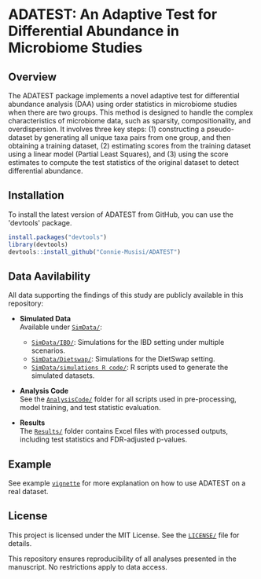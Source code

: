 # ADATEST: An Adaptive Test for Differential Abundance in Microbiome Studies
## Overview
The ADATEST package implements a novel adaptive test for differential abundance analysis (DAA) using order statistics in microbiome studies when there are two groups. This method is designed to handle the complex characteristics of microbiome data, such as sparsity, compositionality, and overdispersion. It involves three key steps: (1) constructing a pseudo-dataset by generating all unique taxa pairs from one group, and then obtaining a training dataset, (2) estimating scores from the training dataset using a linear model (Partial Least Squares), and (3) using the score estimates to compute the test statistics of the original dataset to detect differential abundance.

## Installation
To install the latest version of ADATEST from GitHub, you can use the 'devtools' package.
```r
install.packages("devtools")
library(devtools)
devtools::install_github("Connie-Musisi/ADATEST")
```

## Data Aavilability
All data supporting the findings of this study are publicly available in this repository:

- **Simulated Data**  
  Available under [`SimData/`](./SimData):
  - [`SimData/IBD/`](./SimData/IBD): Simulations for the IBD setting under multiple scenarios.
  - [`SimData/Dietswap/`](./SimData/Dietswap): Simulations for the DietSwap setting.
  - [`SimData/simulations R code/`](./SimData/simulations%20R%20code): R scripts used to generate the simulated datasets.

- **Analysis Code**  
  See the [`AnalysisCode/`](./AnalysisCode) folder for all scripts used in pre-processing, model training, and test statistic evaluation.

- **Results**  
  The [`Results/`](./Results) folder contains Excel files with processed outputs, including test statistics and FDR-adjusted p-values.

## Example
See example [`vignette`](./vignettes) for more explanation on how to use ADATEST on a real dataset.

## License
This project is licensed under the MIT License. See the [`LICENSE/`](./LICENSE) file for details.



This repository ensures reproducibility of all analyses presented in the manuscript. No restrictions apply to data access.


